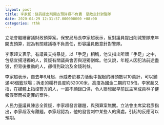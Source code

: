 ```yaml
---
layout: post
title: 李家超：議員提出削開支預算極不負責　是敵意針對警隊
date: 2020-04-29 12:31:57.000000000 +08:00
categories: rthk
---
```


立法會繼續審議財政預算案。保安局局長李家超表示，反對議員提出削減警隊來年開支預算，認為有關建議極不負責任，形容議員敵意針對警隊。

李家超又表示，有議員支持暴徒，以「手足」相稱，他又指出所謂「手足」之中，包括宣揚港獨的人，質疑有關議員會否與港獨割席。他又說，年輕人因犯法前途盡毀，但背後推動的人，卻得到政治及金錢利益。

李家超表示，自去年6月起，示威者於暴力活動中掘起的磚頭數以10萬計，可以舖滿48個籃球場；拆走的欄杆長度約52000米，高度為國金二期的125倍。李家超又指，在媒體上指控警方的人，一直不願錄口供，令人聯想起早前民主黨成員林子健報假案而被定罪的案件。

人民力量議員陳志全質疑，李家超發言離題，與預算案無關。立法會主席梁君彥指出，李家超沒有離題。李家超認為，他的發言刺中某些人的痛處，引起的反應可以預期。
